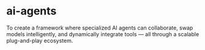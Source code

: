 # ai-agents
To create a framework where specialized AI agents can collaborate, swap models intelligently, and dynamically integrate tools — all through a scalable plug-and-play ecosystem.

